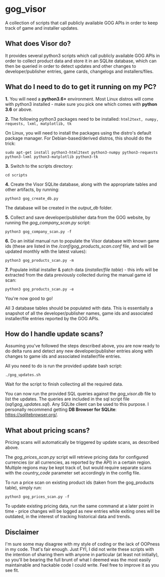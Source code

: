 # gog_visor
A collection of scripts that call publicly available GOG APIs in order to keep track of game and installer updates.

## What does Visor do?

It provides several python3 scripts which call publicly available GOG APIs in order to collect product data and store it in an SQLite database, which can then be queried in order to detect updates and other changes to developer/publisher entries, game cards, changelogs and installers/files.

## What do I need to do to get it running on my PC?

**1.** You will need a **python3.6+** environment. Most Linux distros will come with python3 installed - make sure you pick one which comes with **python 3.6** or above.

**2.** The following python3 packages need to be installed: `html2text, numpy, requests, lxml, matplotlib, tk`

On Linux, you will need to install the packages using the distro's default package manager. For Debian-based/derived distros, this should do the trick:
```
sudo apt-get install python3-html2text python3-numpy python3-requests python3-lxml python3-matplotlib python3-tk
```

**3.** Switch to the scripts directory:
```
cd scripts
```

**4.** Create the Visor SQLite database, along with the appropriate tables and other artifacts, by running:
```
python3 gog_create_db.py
```

The database will be created in the *output_db* folder.

**5.** Collect and save developer/publisher data from the GOG website, by running the *gog_company_scan.py* script:
```
python3 gog_company_scan.py -f
```

**6.** Do an initial manual run to populate the Visor database with known game ids (these are listed in the */conf/gog_products_scan.conf* file, and will be updated monthly with the latest values):
```
python3 gog_products_scan.py -m
```

**7.** Populate initial installer & patch data (*installer/file table*) - this info will be extracted from the data previously collected during the manual game id scan:
```
python3 gog_products_scan.py -e
```

You're now good to go! 

All 3 database tables should be populated with data. This is essentially a snapshot of all the developer/publisher names, game ids and associated installer/file entries reported by the GOG APIs.

## How do I handle update scans?

Assuming you've followed the steps described above, you are now ready to do delta runs and detect any new developer/publisher entries along with changes to game ids and associated installer/file entries.

All you need to do is run the provided update bash script:
```
./gog_updates.sh
```

Wait for the script to finish collecting all the required data.

You can now run the provided SQL queries against the *gog_visor.db* file to list the updates. The queries are included in the sql script file (*sql\gog_updates.sql*). Any SQLite client can be used to this purpose. I personally recommend getting **DB Browser for SQLite**: https://sqlitebrowser.org/.

## What about pricing scans?

Pricing scans will automatically be triggered by update scans, as described above.

The *gog_prices_scan.py* script will retrieve pricing data for configured currencies (or all currencies, as reported by the API) in a certain region. Multiple regions may be kept track of, but would require separate scans with the *country_code* parameter set accordingly in the config file.

To run a price scan on existing product ids (taken from the gog_products table), simply run:

```
python3 gog_prices_scan.py -f
```

To update existing pricing data, run the same command at a later point in time - price changes will be logged as new entries while exiting ones will be outdated, in the interest of tracking historical data and trends.

## Disclaimer

I'm sure some may disagree with my style of coding or the lack of OOPness in my code. That's fair enough. Just FYI, I did not write these scripts with the intention of sharing them with anyone in particular (at least not initially), so you'll be bearing the full brunt of what I deemed was the most easily maintainable and hackable code I could write. Feel free to improve it as you see fit.
